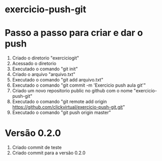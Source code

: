 # exercicio-push-git
# Passo a passo para criar e dar o push
1. Criado o diretorio "exerciciogit"
2. Acessado o diretorio
3. Executado o comando "git init"
4. Criado o arquivo "arquivo.txt"
5. Executado o comando "git add arquivo.txt"
6. Executado o comando "git commit -m 'Exercicio push aula git'"
7. Criado um novo repositorio public no github com o nome "exercicio-push-git"
8. Executado o comando "git remote add origin https://github.com/clickvirtual/exercicio-push-git.git"
9. Executado o comando "git push origin master"

# Versão 0.2.0
1. Criado commit de teste
2. Criado commit para a versão 0.2.0
